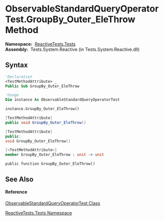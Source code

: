# ObservableStandardQueryOperatorTest.GroupBy\_Outer\_EleThrow Method

**Namespace:**  [ReactiveTests.Tests](ReactiveTests.Tests\ReactiveTests.Tests.md)  
**Assembly:**  Tests.System.Reactive (in Tests.System.Reactive.dll)

## Syntax

```vb
'Declaration
<TestMethodAttribute> _
Public Sub GroupBy_Outer_EleThrow
```

```vb
'Usage
Dim instance As ObservableStandardQueryOperatorTest

instance.GroupBy_Outer_EleThrow()
```

```csharp
[TestMethodAttribute]
public void GroupBy_Outer_EleThrow()
```

```c++
[TestMethodAttribute]
public:
void GroupBy_Outer_EleThrow()
```

```fsharp
[<TestMethodAttribute>]
member GroupBy_Outer_EleThrow : unit -> unit 
```

```jscript
public function GroupBy_Outer_EleThrow()
```

## See Also

#### Reference

[ObservableStandardQueryOperatorTest Class](ObservableStandardQueryOperatorTest\ObservableStandardQueryOperatorTest.md)

[ReactiveTests.Tests Namespace](ReactiveTests.Tests\ReactiveTests.Tests.md)




